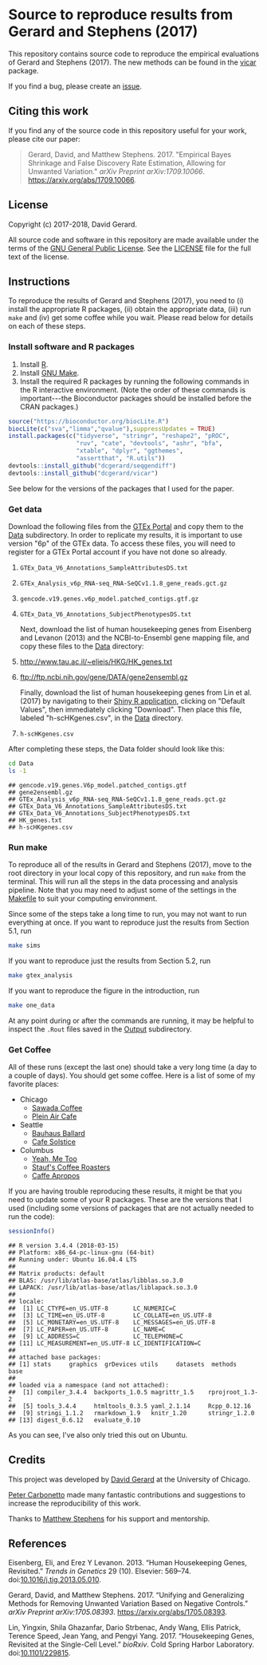 
Source to reproduce results from Gerard and Stephens (2017)
===========================================================

This repository contains source code to reproduce the empirical evaluations of Gerard and Stephens (2017). The new methods can be found in the [vicar](https://github.com/dcgerard/vicar) package.

If you find a bug, please create an [issue](https://github.com/dcgerard/ruvb_sims/issues).

Citing this work
----------------

If you find any of the source code in this repository useful for your work, please cite our paper:

> Gerard, David, and Matthew Stephens. 2017. "Empirical Bayes Shrinkage and False Discovery Rate Estimation, Allowing for Unwanted Variation." *arXiv Preprint arXiv:1709.10066*. <https://arxiv.org/abs/1709.10066>.

License
-------

Copyright (c) 2017-2018, David Gerard.

All source code and software in this repository are made available under the terms of the [GNU General Public License](http://www.gnu.org/licenses/gpl.html). See the [LICENSE](LICENSE) file for the full text of the license.

Instructions
------------

To reproduce the results of Gerard and Stephens (2017), you need to (i) install the appropriate R packages, (ii) obtain the appropriate data, (iii) run `make` and (iv) get some coffee while you wait. Please read below for details on each of these steps.

### Install software and R packages

1.  Install [R](https://cran.r-project.org).
2.  Install [GNU Make](https://www.gnu.org/software/make).
3.  Install the required R packages by running the following commands in the R interactive environment. (Note the order of these commands is important---the Bioconductor packages should be installed before the CRAN packages.)

``` r
source("https://bioconductor.org/biocLite.R")
biocLite(c("sva","limma","qvalue"),suppressUpdates = TRUE)
install.packages(c("tidyverse", "stringr", "reshape2", "pROC",
                   "ruv", "cate", "devtools", "ashr", "bfa",
                   "xtable", "dplyr", "ggthemes",
                   "assertthat", "R.utils"))
devtools::install_github("dcgerard/seqgendiff")
devtools::install_github("dcgerard/vicar")
```

See below for the versions of the packages that I used for the paper.

### Get data

Download the following files from the [GTEx Portal](https://www.gtexportal.org) and copy them to the [Data](data) subdirectory. In order to replicate my results, it is important to use version "6p" of the GTEx data. To access these files, you will need to register for a GTEx Portal account if you have not done so already.

1.  `GTEx_Data_V6_Annotations_SampleAttributesDS.txt`
2.  `GTEx_Analysis_v6p_RNA-seq_RNA-SeQCv1.1.8_gene_reads.gct.gz`
3.  `gencode.v19.genes.v6p_model.patched_contigs.gtf.gz`
4.  `GTEx_Data_V6_Annotations_SubjectPhenotypesDS.txt`

    Next, download the list of human housekeeping genes from Eisenberg and Levanon (2013) and the NCBI-to-Ensembl gene mapping file, and copy these files to the [Data](data) directory:

5.  <http://www.tau.ac.il/~elieis/HKG/HK_genes.txt>
6.  <ftp://ftp.ncbi.nih.gov/gene/DATA/gene2ensembl.gz>

    Finally, download the list of human housekeeping genes from Lin et al. (2017) by navigating to their [Shiny R application](http://shiny.maths.usyd.edu.au/scHK/), clicking on "Default Values", then immediately clicking "Download". Then place this file, labeled "h-scHKgenes.csv", in the [Data](data) directory.

7.  `h-scHKgenes.csv`

After completing these steps, the Data folder should look like this:

``` bash
cd Data
ls -1
```

    ## gencode.v19.genes.V6p_model.patched_contigs.gtf
    ## gene2ensembl.gz
    ## GTEx_Analysis_v6p_RNA-seq_RNA-SeQCv1.1.8_gene_reads.gct.gz
    ## GTEx_Data_V6_Annotations_SampleAttributesDS.txt
    ## GTEx_Data_V6_Annotations_SubjectPhenotypesDS.txt
    ## HK_genes.txt
    ## h-scHKgenes.csv

### Run make

To reproduce all of the results in Gerard and Stephens (2017), move to the root directory in your local copy of this repository, and run `make` from the terminal. This will run all the steps in the data processing and analysis pipeline. Note that you may need to adjust some of the settings in the [Makefile](Makefile) to suit your computing environment.

Since some of the steps take a long time to run, you may not want to run everything at once. If you want to reproduce just the results from Section 5.1, run

``` bash
make sims
```

If you want to reproduce just the results from Section 5.2, run

``` bash
make gtex_analysis
```

If you want to reproduce the figure in the introduction, run

``` bash
make one_data
```

At any point during or after the commands are running, it may be helpful to inspect the `.Rout` files saved in the [Output](Output) subdirectory.

### Get Coffee

All of these runs (except the last one) should take a very long time (a day to a couple of days). You should get some coffee. Here is a list of some of my favorite places:

-   Chicago
    -   [Sawada Coffee](https://www.yelp.com/biz/sawada-coffee-chicago)
    -   [Plein Air Cafe](https://www.yelp.com/biz/plein-air-cafe-and-eatery-chicago-2)
-   Seattle
    -   [Bauhaus Ballard](https://www.yelp.com/biz/bauhaus-ballard-seattle)
    -   [Cafe Solstice](https://www.yelp.com/biz/cafe-solstice-seattle)
-   Columbus
    -   [Yeah, Me Too](https://www.yelp.com/biz/yeah-me-too-columbus)
    -   [Stauf's Coffee Roasters](https://www.yelp.com/biz/staufs-coffee-roasters-columbus-2)
    -   [Caffe Apropos](https://www.yelp.com/biz/caff%C3%A9-apropos-columbus-2)

If you are having trouble reproducing these results, it might be that you need to update some of your R packages. These are the versions that I used (including some versions of packages that are not actually needed to run the code):

``` r
sessionInfo()
```

    ## R version 3.4.4 (2018-03-15)
    ## Platform: x86_64-pc-linux-gnu (64-bit)
    ## Running under: Ubuntu 16.04.4 LTS
    ## 
    ## Matrix products: default
    ## BLAS: /usr/lib/atlas-base/atlas/libblas.so.3.0
    ## LAPACK: /usr/lib/atlas-base/atlas/liblapack.so.3.0
    ## 
    ## locale:
    ##  [1] LC_CTYPE=en_US.UTF-8       LC_NUMERIC=C              
    ##  [3] LC_TIME=en_US.UTF-8        LC_COLLATE=en_US.UTF-8    
    ##  [5] LC_MONETARY=en_US.UTF-8    LC_MESSAGES=en_US.UTF-8   
    ##  [7] LC_PAPER=en_US.UTF-8       LC_NAME=C                 
    ##  [9] LC_ADDRESS=C               LC_TELEPHONE=C            
    ## [11] LC_MEASUREMENT=en_US.UTF-8 LC_IDENTIFICATION=C       
    ## 
    ## attached base packages:
    ## [1] stats     graphics  grDevices utils     datasets  methods   base     
    ## 
    ## loaded via a namespace (and not attached):
    ##  [1] compiler_3.4.4  backports_1.0.5 magrittr_1.5    rprojroot_1.3-2
    ##  [5] tools_3.4.4     htmltools_0.3.5 yaml_2.1.14     Rcpp_0.12.16   
    ##  [9] stringi_1.1.2   rmarkdown_1.9   knitr_1.20      stringr_1.2.0  
    ## [13] digest_0.6.12   evaluate_0.10

As you can see, I've also only tried this out on Ubuntu.

Credits
-------

This project was developed by [David Gerard](https://dcgerard.github.io) at the University of Chicago.

[Peter Carbonetto](https://pcarbo.github.io/) made many fantastic contributions and suggestions to increase the reproducibility of this work.

Thanks to [Matthew Stephens](http://stephenslab.uchicago.edu) for his support and mentorship.

References
----------

Eisenberg, Eli, and Erez Y Levanon. 2013. “Human Housekeeping Genes, Revisited.” *Trends in Genetics* 29 (10). Elsevier: 569–74. doi:[10.1016/j.tig.2013.05.010](https://doi.org/10.1016/j.tig.2013.05.010).

Gerard, David, and Matthew Stephens. 2017. “Unifying and Generalizing Methods for Removing Unwanted Variation Based on Negative Controls.” *arXiv Preprint arXiv:1705.08393*. <https://arxiv.org/abs/1705.08393>.

Lin, Yingxin, Shila Ghazanfar, Dario Strbenac, Andy Wang, Ellis Patrick, Terence Speed, Jean Yang, and Pengyi Yang. 2017. “Housekeeping Genes, Revisited at the Single-Cell Level.” *bioRxiv*. Cold Spring Harbor Laboratory. doi:[10.1101/229815](https://doi.org/10.1101/229815).
